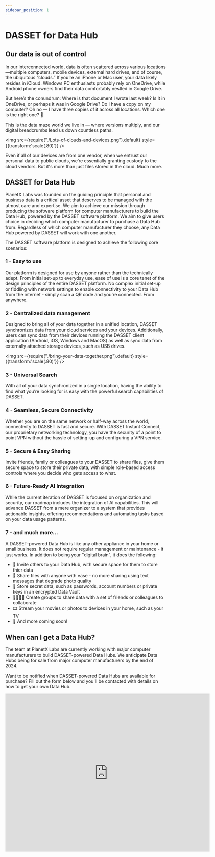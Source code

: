 ```yaml
---
sidebar_position: 1
---
```


# DASSET for Data Hub

## Our data is out of control

In our interconnected world, data is often scattered across various locations—multiple computers, mobile devices, external hard drives, and of course, the ubiquitous “clouds.” If you’re an iPhone or Mac user, your data likely resides in iCloud. Windows PC enthusiasts probably rely on OneDrive, while Android phone owners find their data comfortably nestled in Google Drive.

But here’s the conundrum: Where is that document I wrote last week? Is it in OneDrive, or perhaps it was in Google Drive? Do I have a copy on my computer? Oh no — I have three copies of it across all locations. Which one is the right one? 🤔

This is the data maze world we live in — where versions multiply, and our digital breadcrumbs lead us down countless paths. 

<img src={require("./Lots-of-clouds-and-devices.png").default} style={{transform:'scale(.80)'}} />

Even if all of our devices are from one vendor, when we entrust our personal data to public clouds, we’re essentially granting custody to the cloud vendors. But it's more than just files stored in the cloud. Much more. 

## DASSET for Data Hub

PlanetX Labs was founded on the guiding principle that personal and business data is a critical asset that deserves to be managed with the utmost care and expertise. We aim to achieve our mission through producing the software platform for computer manufacturers to build the Data Hub, powered by the DASSET software platform.  We aim to give users choice in deciding which computer manufacturer to purchase a Data Hub from.  Regardless of which computer manufacturer they choose, any Data Hub powered by DASSET will work with one another.

The DASSET software platform is designed to achieve the following core scenarios:  

### 1 - Easy to use

Our platform is designed for use by anyone rather than the technically adept.  From initial set-up to everyday use, ease of use is a core tenet of the design principles of the entire DASSET platform.  No complex initial set-up or fiddling with network settings to enable connectivity to your Data Hub from the internet - simply scan a QR code and you're connected.  From anywhere.

### 2 - Centralized data management

Designed to bring all of your data together in a unified location, DASSET synchronizes data from your cloud services and your devices.  Additionally, users can sync data from their devices running the DASSET client application (Android, iOS, Windows and MacOS) as well as sync data from externally attached storage devices, such as USB drives.

<img src={require("./bring-your-data-together.png").default} style={{transform:'scale(.80)'}} />

### 3 - Universal Search

With all of your data synchronized in a single location, having the ability to find what you’re looking for is easy with the powerful search capabilities of DASSET.  

### 4 - Seamless, Secure Connectivity

Whether you are on the same network or half-way across the world, connectivity to DASSET is fast and secure.  With DASSET Instant Connect, our proprietary networking technology, you have the security of a point to point VPN without the hassle of setting-up and configuring a VPN service.

### 5 - Secure & Easy Sharing

Invite friends, family or colleagues to your DASSET to share files, give them secure space to store their private data, with simple role-based access controls where you decide who gets access to what. 

### 6 - Future-Ready AI Integration

While the current iteration of DASSET is focused on organization and security, our roadmap includes the integration of AI capabilities. This will advance DASSET from a mere organizer to a system that provides actionable insights, offering recommendations and automating tasks based on your data usage patterns.

### 7 - and much more...

A DASSET-powered Data Hub is like any other appliance in your home or small business.  It does not require regular management or maintenance - it just works.  In addition to being your "digital brain", it does the following:

* 🔑  Invite others to your Data Hub, with secure space for them to store thier data
* 🎁  Share files with anyone with ease - no more sharing using text messages that degrade photo 
  quality
* 🔐  Store secret data, such as passwords, account numbers or private keys in an encrypted Data Vault
* 👨‍👩‍👧‍👦  Create groups to share data with a set of friends or colleagues to collaborate
* 🎞️  Stream your movies or photos to devices in your home, such as your TV
* 🎉  And more coming soon!

## When can I get a Data Hub?
The team at PlanetX Labs are currently working with major computer manufacturers to build DASSET-powered
Data Hubs.  We anticipate Data Hubs being for sale from major computer manufacturers by the end of 2024.

Want to be notified when DASSET-powered Data Hubs are available for purchase?  Fill out the form below and
you'll be contacted with details on how to get your own Data Hub.

<iframe src="https://docs.google.com/forms/d/e/1FAIpQLSdtX7WZZVRzevYeOTuLcb464uSryYoYqXcFWFas5PJrctFvWA/viewform?embedded=true" width="640" height="493" frameborder="0" marginheight="0" marginwidth="0">Loading…</iframe>